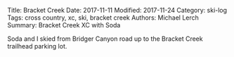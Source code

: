 Title: Bracket Creek
Date: 2017-11-11
Modified: 2017-11-24
Category: ski-log
Tags: cross country, xc, ski, bracket creek
Authors: Michael Lerch
Summary: Bracket Creek XC with Soda

Soda and I skied from Bridger Canyon road up to the Bracket Creek trailhead
parking lot.





